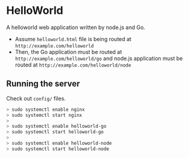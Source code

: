 # HelloWorld

A helloworld web application written by node.js and Go.

- Assume `helloworld.html` file is being routed at `http://example.com/helloworld`
- Then, the Go application must be routed at `http://example.com/helloworld/go` and node.js application must be routed at `http://example.com/helloworld/node`


## Running the server

Check out `config/` files.

```bash
> sudo systemctl enable nginx
> sudo systemctl start nginx
>
> sudo systemctl enable helloworld-go
> sudo systemctl start helloworld-go
>
> sudo systemctl enable helloworld-node
> sudo systemctl start helloworld-node
```
